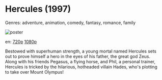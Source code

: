 # Hercules (1997)

Genres: adventure, animation, comedy, fantasy, romance, family

![poster](http://image.tmdb.org/t/p/w500/yds93kIrmH1aNN0YKAcHLyOkNEV.jpg)

en:
  [720p](magnet:?xt=urn:btih:3F828DB15405366DA729B514A69F0223BC4AFF40&tr=udp://glotorrents.pw:6969/announce&tr=udp://tracker.opentrackr.org:1337/announce&tr=udp://torrent.gresille.org:80/announce&tr=udp://tracker.openbittorrent.com:80&tr=udp://tracker.coppersurfer.tk:6969&tr=udp://tracker.leechers-paradise.org:6969&tr=udp://p4p.arenabg.ch:1337&tr=udp://tracker.internetwarriors.net:1337)
  [1080p](magnet:?xt=urn:btih:4874FAE99578625CD5DE06F9A72B1FBA2FB0A0C9&tr=udp://glotorrents.pw:6969/announce&tr=udp://tracker.opentrackr.org:1337/announce&tr=udp://torrent.gresille.org:80/announce&tr=udp://tracker.openbittorrent.com:80&tr=udp://tracker.coppersurfer.tk:6969&tr=udp://tracker.leechers-paradise.org:6969&tr=udp://p4p.arenabg.ch:1337&tr=udp://tracker.internetwarriors.net:1337)
  


Bestowed with superhuman strength, a young mortal named Hercules sets out to prove himself a hero in the eyes of his father, the great god Zeus. Along with his friends Pegasus, a flying horse, and Phil, a personal trainer, Hercules is tricked by the hilarious, hotheaded villain Hades, who's plotting to take over Mount Olympus!